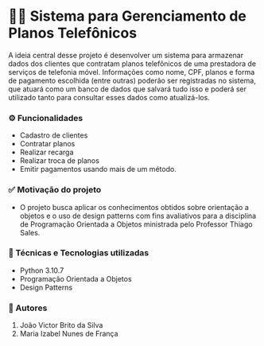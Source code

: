 # 📱📞 Sistema para Gerenciamento de Planos Telefônicos


A ideia central desse projeto é desenvolver um sistema para armazenar dados dos clientes que contratam planos telefônicos de uma prestadora de serviços de telefonia móvel. Informações como nome, CPF, planos e forma de pagamento escolhida (entre outras) poderão ser registradas no sistema, que atuará como um banco de dados que salvará tudo isso e poderá ser utilizado tanto para consultar esses dados como atualizá-los.

### ⚙️ Funcionalidades
- Cadastro de clientes
- Contratar planos
- Realizar recarga 
- Realizar troca de planos
- Emitir pagamentos usando mais de um método.

### ✅ Motivação do projeto 
- O projeto busca aplicar os conhecimentos obtidos sobre orientação a objetos e o uso de design patterns com fins avaliativos para a disciplina de Programação Orientada a Objetos ministrada pelo Professor Thiago Sales.


### 🔨 Técnicas e Tecnologias utilizadas

- Python 3.10.7
- Programação Orientada a Objetos 
- Design Patterns

### 👥 Autores

1. João Victor Brito da Silva
2. Maria Izabel Nunes de França



